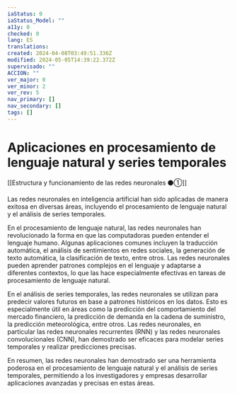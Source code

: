 ```yaml
---
iaStatus: 0
iaStatus_Model: ""
a11y: 0
checked: 0
lang: ES
translations: 
created: 2024-04-08T03:49:51.336Z
modified: 2024-05-05T14:39:22.372Z
supervisado: ""
ACCION: ""
ver_major: 0
ver_minor: 2
ver_rev: 5
nav_primary: []
nav_secondary: []
tags: []
---
```

# Aplicaciones en procesamiento de lenguaje natural y series temporales

[[Estructura y funcionamiento de las redes neuronales ⚫①]]

Las redes neuronales en inteligencia artificial han sido aplicadas de manera exitosa en diversas áreas, incluyendo el procesamiento de lenguaje natural y el análisis de series temporales.

En el procesamiento de lenguaje natural, las redes neuronales han revolucionado la forma en que las computadoras pueden entender el lenguaje humano. Algunas aplicaciones comunes incluyen la traducción automática, el análisis de sentimientos en redes sociales, la generación de texto automática, la clasificación de texto, entre otros. Las redes neuronales pueden aprender patrones complejos en el lenguaje y adaptarse a diferentes contextos, lo que las hace especialmente efectivas en tareas de procesamiento de lenguaje natural.

En el análisis de series temporales, las redes neuronales se utilizan para predecir valores futuros en base a patrones históricos en los datos. Esto es especialmente útil en áreas como la predicción del comportamiento del mercado financiero, la predicción de demanda en la cadena de suministro, la predicción meteorológica, entre otros. Las redes neuronales, en particular las redes neuronales recurrentes (RNN) y las redes neuronales convolucionales (CNN), han demostrado ser eficaces para modelar series temporales y realizar predicciones precisas.

En resumen, las redes neuronales han demostrado ser una herramienta poderosa en el procesamiento de lenguaje natural y el análisis de series temporales, permitiendo a los investigadores y empresas desarrollar aplicaciones avanzadas y precisas en estas áreas.


